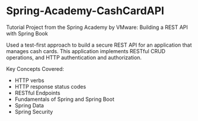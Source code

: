 # Spring-Academy-CashCardAPI
Tutorial Project from the Spring Academy by VMware: Building a REST API with Spring Book

Used a test-first approach to build a secure REST API for an application that manages cash cards. This application  implements RESTful CRUD operations, and HTTP authentication and authorization.

Key Concepts Covered:
 - HTTP verbs
 - HTTP response status codes
 - RESTful Endpoints
 - Fundamentals of Spring and Spring Boot
 - Spring Data
 - Spring Security


